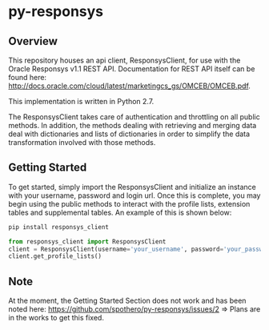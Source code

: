 # py-responsys

## Overview
This repository houses an api client, ResponsysClient, for use with the Oracle Responsys v1.1 REST
API. Documentation for REST API itself can be found here:
http://docs.oracle.com/cloud/latest/marketingcs_gs/OMCEB/OMCEB.pdf.

This implementation is written in Python 2.7.

The ResponsysClient takes care of authentication and throttling on all public methods. In
addition, the methods dealing with retrieving and merging data deal with dictionaries and lists of
dictionaries in order to simplify the data transformation involved with those methods.

## Getting Started
To get started, simply import the ResponsysClient and initialize an instance with your username,
password and login url. Once this is complete, you may begin using the public methods to interact
with the profile lists, extension tables and supplemental tables. An example of this is shown
below:

```bash
pip install responsys_client
```

```python
from responsys_client import ResponsysClient
client = ResponsysClient(username='your_username', password='your_password', login_url='your_login_url')
client.get_profile_lists()
```

## Note
At the moment, the Getting Started Section does not work and has been noted here: https://github.com/spothero/py-responsys/issues/2 
=> Plans are in the works to get this fixed.
